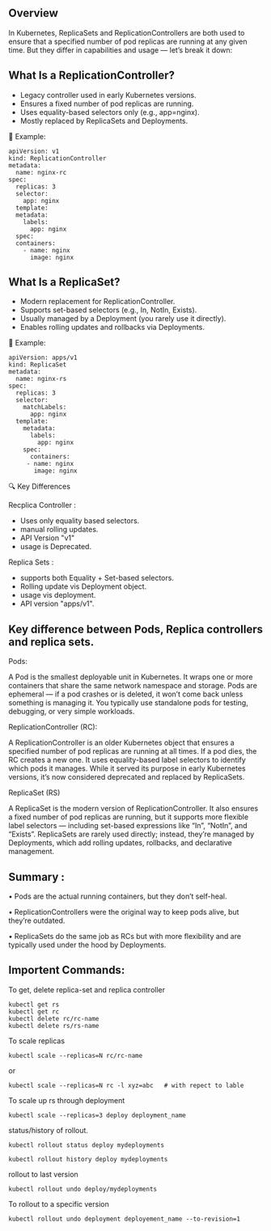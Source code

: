 Overview
--------

In Kubernetes, ReplicaSets and ReplicationControllers are both used to ensure that a specified number of pod replicas are running at any given time. 
But they differ in capabilities and usage — let’s break it down:

What Is a ReplicationController?
--------------------------------

- Legacy controller used in early Kubernetes versions.
- Ensures a fixed number of pod replicas are running.
- Uses equality-based selectors only (e.g., app=nginx).
- Mostly replaced by ReplicaSets and Deployments.

📌 Example:
  
    apiVersion: v1
    kind: ReplicationController
    metadata:
      name: nginx-rc
    spec:
      replicas: 3
      selector:
        app: nginx
      template:
      metadata:
        labels:
          app: nginx
      spec:
      containers:
        - name: nginx
          image: nginx

What Is a ReplicaSet?
--------------------

- Modern replacement for ReplicationController.
- Supports set-based selectors (e.g., In, NotIn, Exists).
- Usually managed by a Deployment (you rarely use it directly).
- Enables rolling updates and rollbacks via Deployments.
  
📌 Example:

    apiVersion: apps/v1
    kind: ReplicaSet
    metadata:
      name: nginx-rs
    spec:
      replicas: 3
      selector:
        matchLabels:
          app: nginx
      template:
        metadata:
          labels:
            app: nginx
        spec:
          containers:
         - name: nginx
           image: nginx
           
🔍 Key Differences

Recplica Controller :

  - Uses only equality based selectors.
  - manual rolling updates.
  - API Version "v1"
  - usage is Deprecated.
    
Replica Sets : 
 - supports both Equality + Set-based selectors.
 - Rolling update vis Deployment object.
 - usage vis deployment.
 - API version "apps/v1".

Key difference between Pods, Replica controllers and replica sets.
------------------------------------------------------------------
Pods:

A Pod is the smallest deployable unit in Kubernetes. It wraps one or more containers that share the same network namespace and storage. 
Pods are ephemeral — if a pod crashes or is deleted, it won’t come back unless something is managing it. You typically use standalone pods for testing, debugging, or very simple workloads.

ReplicationController (RC):

A ReplicationController is an older Kubernetes object that ensures a specified number of pod replicas are running at all times. 
If a pod dies, the RC creates a new one. It uses equality-based label selectors to identify which pods it manages. While it served its purpose in early Kubernetes versions, it’s now considered deprecated and replaced by ReplicaSets.

ReplicaSet (RS)

A ReplicaSet is the modern version of ReplicationController. It also ensures a fixed number of pod replicas are running, but it supports more flexible label selectors — including set-based expressions like “In”, “NotIn”, and “Exists”. ReplicaSets are rarely used directly; instead, they’re managed by Deployments, which add rolling updates, rollbacks, and declarative management.

Summary :
------------
• 	Pods are the actual running containers, but they don’t self-heal.

• 	ReplicationControllers were the original way to keep pods alive, but they’re outdated.

• 	ReplicaSets do the same job as RCs but with more flexibility and are typically used under the hood by Deployments.

Importent Commands:
------------------

To get, delete replica-set and replica controller

    kubectl get rs 
    kubectl get rc
    kubectl delete rc/rc-name
    kubectl delete rs/rs-name
To scale replicas

    kubectl scale --replicas=N rc/rc-name
  or
    
    kubectl scale --replicas=N rc -l xyz=abc   # with repect to lable 
  
To scale up rs through deployment 

    kubectl scale --replicas=3 deploy deployment_name

status/history of rollout.

    kubectl rollout status deploy mydeployments

    kubectl rollout history deploy mydeployments

rollout to last version

    kubectl rollout undo deploy/mydeployments
    
To rollout to a specific version

    kubectl rollout undo deployment deployement_name --to-revision=1
